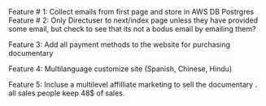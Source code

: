 
Feature # 1: Collect emails from first page and store in AWS DB Postrgres
Feature # 2: Only Directuser to next/index page unless they have provided some email, but check to see that its not a bodus email by emailing them?

Feature 3: Add all payment methods to the website for purchasing documentary

Feature 4: Multilanguage customize site (Spanish, Chinese, Hindu)

Feature 5: Incluse a multilevel affilliate marketing to sell the documentary . all sales people keep 48$ of sales.